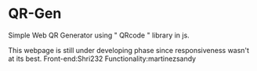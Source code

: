 # QR-Gen
Simple Web QR Generator using " QRcode " library in js.

This webpage is still under developing phase since responsiveness wasn't at its best.
Front-end:Shri232
Functionality:martinezsandy